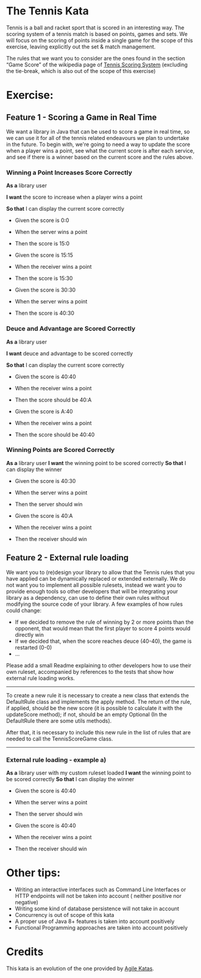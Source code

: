 # The Tennis Kata

Tennis is a ball and racket sport that is scored in an interesting way. The scoring system of a tennis match is based on
points, games and sets. We will focus on the scoring of points inside a single game for the scope of this exercise,
leaving explicitly out the set & match management.

The rules that we want you to consider are the ones found in the section “Game Score” of the wikipedia page of [Tennis
Scoring System](https://en.wikipedia.org/wiki/Tennis_scoring_system#Game_score) (excluding the tie-break, which is also
out of the scope of this exercise)

# Exercise:

## Feature 1 - Scoring a Game in Real Time

We want a library in Java that can be used to score a game in real time, so we can use it for all of the tennis related
endeavours we plan to undertake in the future. To begin with, we're going to need a way to update the score when a
player wins a point, see what the current score is after each service, and see if there is a winner based on the current
score and the rules above.

### Winning a Point Increases Score Correctly

**As a** library user

**I want** the score to increase when a player wins a point

**So that** I can display the current score correctly

- Given the score is 0:0
- When the server wins a point
- Then the score is 15:0


- Given the score is 15:15
- When the receiver wins a point
- Then the score is 15:30


- Given the score is 30:30
- When the server wins a point
- Then the score is 40:30

### Deuce and Advantage are Scored Correctly

**As a** library user

**I want** deuce and advantage to be scored correctly

**So that** I can display the current score correctly

- Given the score is 40:40
- When the receiver wins a point
- Then the score should be 40:A


- Given the score is A:40
- When the receiver wins a point
- Then the score should be 40:40

### Winning Points are Scored Correctly

**As a** library user
**I want** the winning point to be scored correctly
**So that** I can display the winner

- Given the score is 40:30
- When the server wins a point
- Then the server should win


- Given the score is 40:A
- When the receiver wins a point
- Then the receiver should win

## Feature 2 - External rule loading

We want you to (re)design your library to allow that the Tennis rules that you have applied can be dynamically replaced
or extended externally. We do not want you to implement all possible rulesets, instead we want you to provide enough
tools so other developers that will be integrating your library as a dependency, can use to define their own rules
without modifying the source code of your library. A few examples of how rules could change:

- If we decided to remove the rule of winning by 2 or more points than the opponent, that would mean that the first
  player to score 4 points would directly win
- If we decided that, when the score reaches deuce (40-40), the game is restarted (0-0)
- ...

Please add a small Readme explaining to other developers how to use their own ruleset, accompanied by references to the
tests that show how external rule loading works.

---

To create a new rule it is necessary to create a new class that extends the DefaultRule class and implements the apply
method. The return of the rule, if applied, should be the new score (it is possible to calculate it with the updateScore
method); if not, should be an empty Optional (In the DefaultRule there are some utils methods).

After that, it is necessary to include this new rule in the list of rules that are needed to call the TennisScoreGame
class.

---

### External rule loading - example a)

**As a** library user with my custom ruleset loaded
**I want** the winning point to be scored correctly
**So that** I can display the winner

- Given the score is 40:40
- When the server wins a point
- Then the server should win


- Given the score is 40:40
- When the receiver wins a point
- Then the receiver should win

# Other tips:

- Writing an interactive interfaces such as Command Line Interfaces or HTTP endpoints will not be taken into account (
  neither positive nor negative)
- Writing some kind of database persistence will not take in account
- Concurrency is out of scope of this kata
- A proper use of Java 8+ features is taken into account positively
- Functional Programming approaches are taken into account positively

# Credits

This kata is an evolution of the one provided by [Agile Katas](http://agilekatas.co.uk/katas/Tennis-Kata).

